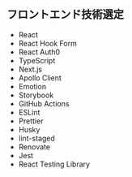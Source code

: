 ## フロントエンド技術選定

- React
- React Hook Form
- React Auth0
- TypeScript
- Next.js
- Apollo Client
- Emotion
- Storybook
- GitHub Actions
- ESLint
- Prettier
- Husky
- lint-staged
- Renovate
- Jest
- React Testing Library
